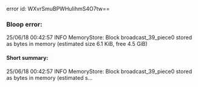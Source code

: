 error id: WXvrSmuBPWHuIihmS4O7tw==
### Bloop error:

25/06/18 00:42:57 INFO MemoryStore: Block broadcast_39_piece0 stored as bytes in memory (estimated size 6.1 KiB, free 4.5 GiB)
#### Short summary: 

25/06/18 00:42:57 INFO MemoryStore: Block broadcast_39_piece0 stored as bytes in memory (estimated s...
